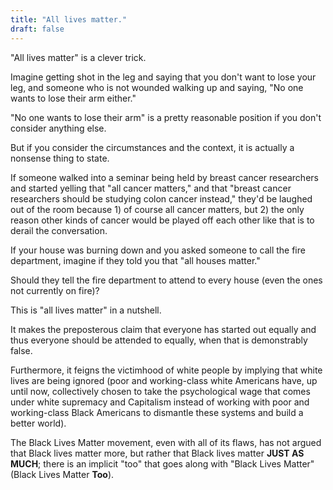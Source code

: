 ```yaml
---
title: "All lives matter."
draft: false
---
```


"All lives matter" is a clever trick.  
  
Imagine getting shot in the leg and saying that you don't want to lose your leg, and someone who is not wounded walking up and saying, "No one wants to lose their arm either."  
  
"No one wants to lose their arm" is a pretty reasonable position if you don't consider anything else.  
  
But if you consider the circumstances and the context, it is actually a nonsense thing to state.  
  
If someone walked into a seminar being held by breast cancer researchers and started yelling that "all cancer matters," and that "breast cancer researchers should be studying colon cancer instead," they'd be laughed out of the room because 1) of course all cancer matters, but 2) the only reason other kinds of cancer would be played off each other like that is to derail the conversation.  
  
If your house was burning down and you asked someone to call the fire department, imagine if they told you that "all houses matter."  
  
Should they tell the fire department to attend to every house (even the ones not currently on fire)?  
  
This is "all lives matter" in a nutshell.  
  
It makes the preposterous claim that everyone has started out equally and thus everyone should be attended to equally, when that is demonstrably false.  
  
Furthermore, it feigns the victimhood of white people by implying that white lives are being ignored (poor and working-class white Americans have, up until now, collectively chosen to take the psychological wage that comes under white supremacy and Capitalism instead of working with poor and working-class Black Americans to dismantle these systems and build a better world).  
  
The Black Lives Matter movement, even with all of its flaws, has not argued that Black lives matter more, but rather that Black lives matter **JUST AS MUCH**; there is an implicit "too" that goes along with "Black Lives Matter" (Black Lives Matter **Too**).

